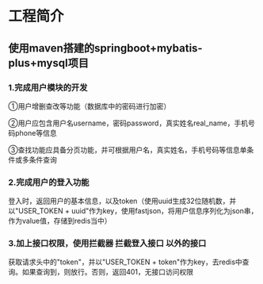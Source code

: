 # 工程简介
## 使用maven搭建的springboot+mybatis-plus+mysql项目
### 1.完成用户模块的开发
①用户增删查改等功能（数据库中的密码进行加密）

②用户应包含用户名username，密码password，真实姓名real_name，手机号码phone等信息

③查找功能应具备分页功能，并可根据用户名，真实姓名，手机号码等信息单条件或多条件查询

### 2.完成用户的登入功能
登入时，返回用户的基本信息，以及token（使用uuid生成32位随机数，并以"USER_TOKEN + uuid"作为key，使用fastjson，将用户信息序列化为json串，作为value值，存储到redis当中）

### 3.加上接口权限，使用拦截器 拦截登入接口 以外的接口
获取请求头中的"token"，并以"USER_TOKEN + token"作为key，去redis中查询。如果查询到，则放行。否则，返回401，无接口访问权限
